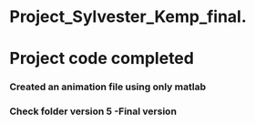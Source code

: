 # Project_Sylvester_Kemp_final.
<h1> Project code completed</h1>
<h3> Created an animation file using only matlab</h3>


<h3> Check folder version 5 -Final version</h3>

